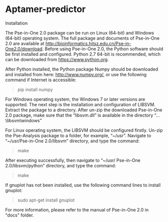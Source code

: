 # Aptamer-predictor
Installation

The Pse-in-One 2.0 package can be run on Linux (64-bit) and Windows (64-bit) operating system. 
The full package and documents of Pse-in-One 2.0 are available at http://bioinformatics.hitsz.edu.cn/Pse-in-One2.0/download. 
Before using Pse-in-One 2.0, the Python software should be first installed and configured. Python 2.7 64-bit is recommended, 
which can be downloaded from https://www.python.org. 

After Python installed, the Python package Numpy should be downloaded and installed from here: http://www.numpy.org/, 
or use the following command if Internet is accessible:
> pip install numpy

For Windows operating system, the Windows 7 or later versions are supported. The next step is the installation and configuration 
of LIBSVM. Extract the package to a directory. After un-zip the downloaded Pse-in-One 2.0 package, make sure that the “libsvm.dll” 
is available in the directory “…\libsvm\windows”

For Linux operating system, the LIBSVM should be configured firstly. Un-zip the Pse-Analysis package to a folder, for example, 
“~/usr”. Navigate to “~/usr/Pse-in-One 2.0/libsvm” directory, and type the command:
> make

After executing successfully, then navigate to “~/usr/ Pse-in-One 2.0/libsvm/python” directory, and type the command:
> make

If gnuplot has not been installed, use the following command lines to install gnuplot:
> sudo apt-get install gnuplot


For more information, please refer to the manual of Pse-in-One 2.0 in "docs" folder.
